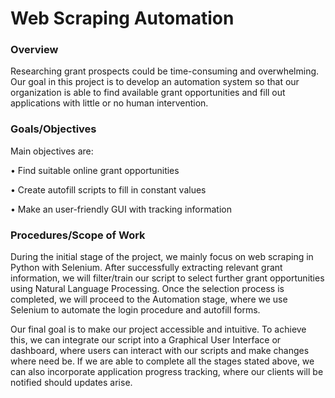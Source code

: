 # Web Scraping Automation


### Overview
Researching grant prospects could be time-consuming and overwhelming. Our goal in this
project is to develop an automation system so that our organization is able to find available grant opportunities and fill out applications with little or no human intervention.

### Goals/Objectives

Main objectives are:

• Find suitable online grant opportunities

• Create autofill scripts to fill in constant values

• Make an user-friendly GUI with tracking information


### Procedures/Scope of Work
During the initial stage of the project, we mainly focus on web scraping in Python with
Selenium. After successfully extracting relevant grant information, we will filter/train our
script to select further grant opportunities using Natural Language Processing. Once the
selection process is completed, we will proceed to the Automation stage, where we use
Selenium to automate the login procedure and autofill forms. 

Our final goal is to make our
project accessible and intuitive. To achieve this, we can integrate our script into a Graphical
User Interface or dashboard, where users can interact with our scripts and make changes
where need be. If we are able to complete all the stages stated above, we can also incorporate
application progress tracking, where our clients will be notified should updates arise.
